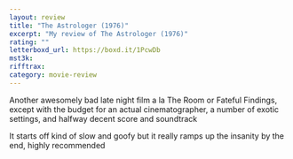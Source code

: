```yaml
---
layout: review
title: "The Astrologer (1976)"
excerpt: "My review of The Astrologer (1976)"
rating: ""
letterboxd_url: https://boxd.it/1PcwDb
mst3k:
rifftrax:
category: movie-review
---
```


Another awesomely bad late night film a la The Room or Fateful Findings, except with the budget for an actual cinematographer, a number of exotic settings, and halfway decent score and soundtrack

It starts off kind of slow and goofy but it really ramps up the insanity by the end, highly recommended
